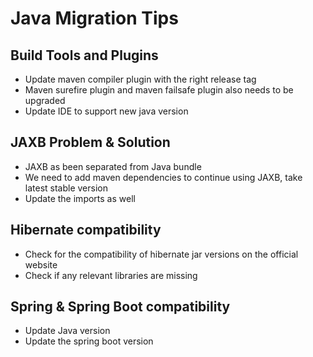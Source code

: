 # Java Migration Tips

## Build Tools and Plugins
* Update maven compiler plugin with the right release tag
* Maven surefire plugin and maven failsafe plugin also needs to be upgraded
* Update IDE to support new java version

## JAXB Problem & Solution
* JAXB as been separated from Java bundle
* We need to add maven dependencies to continue using JAXB, take latest stable version
* Update the imports as well

## Hibernate compatibility
* Check for the compatibility of hibernate jar versions on the official website
* Check if any relevant libraries are missing

## Spring & Spring Boot compatibility
* Update Java version
* Update the spring boot version
